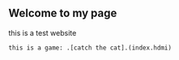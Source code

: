 ## Welcome to my page

this is a test website

```
this is a game: .[catch the cat].(index.hdmi)
```
